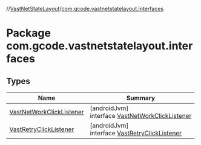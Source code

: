 //[VastNetStateLayout](../../index.md)/[com.gcode.vastnetstatelayout.interfaces](index.md)

# Package com.gcode.vastnetstatelayout.interfaces

## Types

| Name | Summary |
|---|---|
| [VastNetWorkClickListener](-vast-net-work-click-listener/index.md) | [androidJvm]<br>interface [VastNetWorkClickListener](-vast-net-work-click-listener/index.md) |
| [VastRetryClickListener](-vast-retry-click-listener/index.md) | [androidJvm]<br>interface [VastRetryClickListener](-vast-retry-click-listener/index.md) |
